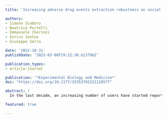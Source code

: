 ```yaml
---
title: 'Increasing adverse drug events extraction robustness on social media: Case study on negation and speculation'

authors:
- Simone Scaboro
- Beatrice Portelli
- Emmanuele Chersoni
- Enrico Santus
- Giuseppe Serra

date: '2022-10-31'
publishDate: '2025-03-08T19:22:30.613796Z'

publication_types:
- article-journal

publication: '*Experimental Biology and Medicine*'
doi: "https://doi.org/10.1177/15353702221128577"

abstract: |
  In the last decade, an increasing number of users have started reporting adverse drug events (ADEs) on social media platforms, blogs, and health forums. Given the large volume of reports, pharmacovigilance has focused on ways to use natural language processing (NLP) techniques to rapidly examine these large collections of text, detecting mentions of drug-related adverse reactions to trigger medical investigations. However, despite the growing interest in the task and the advances in NLP, the robustness of these models in face of linguistic phenomena such as negations and speculations is an open research question. Negations and speculations are pervasive phenomena in natural language and can severely hamper the ability of an automated system to discriminate between factual and non-factual statements in text. In this article, we take into consideration four state-of-the-art systems for ADE detection on social media texts. We introduce SNAX, a benchmark to test their performance against samples containing negated and speculated ADEs, showing their fragility against these phenomena. We then introduce two possible strategies to increase the robustness of these models, showing that both of them bring significant increases in performance, lowering the number of spurious entities predicted by the models by 60% for negation and 80% for speculations.

featured: true

---
```

